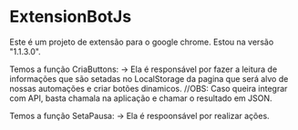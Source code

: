 # ExtensionBotJs
Este é um projeto de extensão para o google chrome.
Estou na versão "1.1.3.0".

Temos a função CriaButtons:
 -> Ela é responsável por fazer a leitura 
    de informações que são setadas no LocalStorage
    da pagina que será alvo de nossas automações e criar botões dinamicos.
//OBS: Caso queira integrar com API, basta chamala na aplicação e chamar o resultado em JSON.

Temos a função SetaPausa:
-> Ela é respoonsável por realizar ações.
